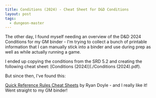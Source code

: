 ```yaml
---
title: Conditions (2024) - Cheat Sheet for D&D Conditions
layout: post
tags:
  - dungeon-master
---
```


The other day, I found myself needing an overview of the D&D 2024 Conditions for my GM binder - I'm trying to collect a bunch of printable information that I can manually stick into a binder and use during prep as well as while actually running a game.

I ended up copying the conditions from the SRD 5.2 and creating the following cheat sheet: [Conditions (2024)](./Conditions (2024).pdf).

But since then, I've found this:

[Quick Reference Rules Cheat Sheets](https://www.drivethrurpg.com/en/product/496647/quick-reference-rules-cheat-sheets) by Ryan Doyle - and I really like it! Went straight to my GM binder!

